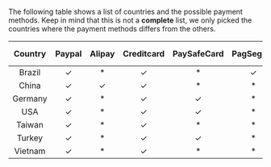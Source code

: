 The following table shows a list of countries and the possible payment methods. Keep in mind that this is not a **complete** list, we only picked the countries where the payment methods differs from the others.

|Country|Paypal| Alipay|Creditcard|PaySafeCard|PagSeguro|Mobiamo|Boleto Bancário|Sofort Überweisung
|:-:|:-:|:-:|:-:|:-:|:-:|:-:|:-:|:-:
|Brazil|✓|*|✓|*|✓|✓|*|*
|China|✓|✓| ✓|*|*|*|*|*
|Germany|✓|*|✓|✓|*|✓|*|*
|USA|✓|*|✓|✓|*|*|*|*
|Taiwan|✓|*|✓|*|*|✓|*|*
|Turkey|✓|*|✓|✓|*|✓|*|*
|Vietnam|✓|*|✓|*|*|✓|*|*


